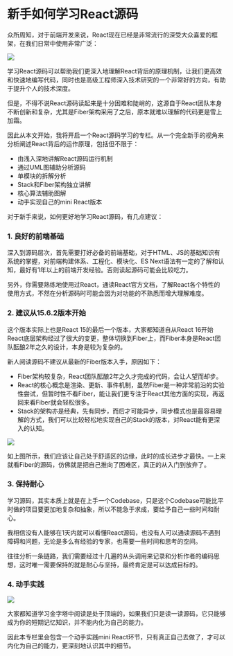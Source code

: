 # 新手如何学习React源码

众所周知，对于前端开发来说，React现在已经是非常流行的深受大众喜爱的框架，在我们日常中使用非常广泛：

![](https://tva1.sinaimg.cn/large/e6c9d24egy1h5r7aazcn1j21ff0u0ad7.jpg)

学习React源码可以帮助我们更深入地理解React背后的原理机制，让我们更高效和快速地编写代码，同时也是高级工程师深入技术研究的一个非常好的方向，有助于提升个人的技术深度。

但是，不得不说React源码读起来是十分困难和陡峭的，这源自于React团队本身不断创新和复杂，尤其是Fiber架构采用了之后，原本就难以理解的代码更是雪上加霜。

因此从本文开始，我将开启一个React源码学习的专栏。从一个完全新手的视角来分析阐述React背后的运作原理，包括但不限于：

* 由浅入深地讲解React源码运行机制
* 通过UML图辅助分析源码
* 单模块的拆解分析
* Stack和Fiber架构独立讲解
* 核心算法辅助图解
* 动手实现自己的mini React版本

对于新手来说，如何更好地学习React源码，有几点建议：

### 1. 良好的前端基础

深入到源码层次，首先需要打好必备的前端基础，对于HTML、JS的基础知识有系统的掌握，对前端构建体系、工程化、模块化、ES Next语法有一定的了解和认知，最好有1年以上的前端开发经验。否则读起源码可能会比较吃力。

另外，你需要熟练地使用过React，通读React官方文档，了解React各个特性的使用方式，不然在分析源码时可能会因为对功能的不熟悉而增大理解难度。

### 2. 建议从15.6.2版本开始

这个版本实际上也是React 15的最后一个版本，大家都知道自从React 16开始React底层架构经过了很大的变更，整体切换到Fiber上，而Fiber本身是React团队酝酿2年之久的设计，本身是较为复杂的。

新人阅读源码不建议从最新的Fiber版本入手，原因如下：

* Fiber架构较复杂，React团队酝酿2年之久才完成的代码，会让人望而却步。
* React的核心概念是渲染、更新、事件机制，虽然Fiber是一种非常前沿的实验性尝试，但暂时性不看Fiber，能让我们更专注于React其他方面的实现，再返回来看Fiber就会轻松很多。
* Stack的架构亦是经典，先有同步，而后才可能异步，同步模式也是最容易理解的方式，我们可以比较轻松地实现自己的Stack的版本，对React能有更深入的认知。

![](https://tva1.sinaimg.cn/large/e6c9d24egy1h5r7ac8350j20zu0kkgnk.jpg)

如上图所示，我们应该让自己处于舒适区的边缘，此时的成长进步才最快。一上来就看Fiber的源码，仿佛就是把自己推向了困难区，真正的从入门到放弃了。

### 3. 保持耐心

学习源码，其实本质上就是在上手一个Codebase，只是这个Codebase可能比平时做的项目要更加地复杂和抽象，所以不能急于求成，要给予自己一些时间和耐心。

我相信没有人能够在1天内就可以看懂React源码，也没有人可以通读源码不遇到障碍和问题，无论是多么有经验的专家，也需要一些时间和思考的空间。

往往分析一条链路，我们需要经过十几遍的从头调用来记录和分析作者的编码思想，这时唯一需要保持的就是耐心与坚持，最终肯定是可以达成目标的。

### 4. 动手实践

![](https://tva1.sinaimg.cn/large/e6c9d24egy1h5r7ad1xufj20fi0c03z0.jpg)

大家都知道学习金字塔中阅读是处于顶端的，如果我们只是读一读源码，它只能够成为你的短期记忆知识，并不能内化为自己的能力。

因此本专栏里会包含一个动手实践mini React环节，只有真正自己去做了，才可以内化为自己的能力，更深刻地认识其中的细节。

